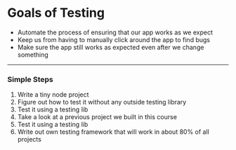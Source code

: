 # Goals of Testing

- Automate the process of ensuring that our app works as we expect
- Keep us from having to manually click around the app to find bugs
- Make sure the app still works as expected even after we change something

---

### Simple Steps

1.  Write a tiny node project
2.  Figure out how to test it without any outside testing library
3.  Test it using a testing lib
4.  Take a look at a previous project we built in this course
5.  Test it using a testing lib
6.  Write out own testing framework that will work in about 80% of all projects

